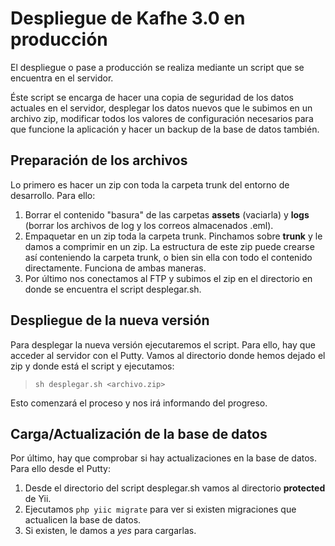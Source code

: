 # Despliegue de Kafhe 3.0 en producción #

El despliegue o pase a producción se realiza mediante un script que se encuentra en el servidor.

Éste script se encarga de hacer una copia de seguridad de los datos actuales en el servidor, desplegar los datos nuevos que le subimos en un archivo zip, modificar todos los valores de configuración necesarios para que funcione la aplicación y hacer un backup de la base de datos también.

## Preparación de los archivos ##
Lo primero es hacer un zip con toda la carpeta trunk del entorno de desarrollo. Para ello:

  1. Borrar el contenido "basura" de las carpetas **assets** (vaciarla) y **logs** (borrar los archivos de log y los correos almacenados .eml).
  1. Empaquetar en un zip toda la carpeta trunk. Pinchamos sobre **trunk** y le damos a comprimir en un zip. La estructura de este zip puede crearse así conteniendo la carpeta trunk, o bien sin ella con todo el contenido directamente. Funciona de ambas maneras.
  1. Por último nos conectamos al FTP y subimos el zip en el directorio en donde se encuentra el script desplegar.sh.

## Despliegue de la nueva versión ##
Para desplegar la nueva versión ejecutaremos el script. Para ello, hay que acceder al servidor con el Putty. Vamos al directorio donde hemos dejado el zip y donde está el script y ejecutamos:
> `sh desplegar.sh <archivo.zip>`

Esto comenzará el proceso y nos irá informando del progreso.

## Carga/Actualización de la base de datos ##

Por último, hay que comprobar si hay actualizaciones en la base de datos. Para ello desde el Putty:
  1. Desde el directorio del script desplegar.sh vamos al directorio **protected** de Yii.
  1. Ejecutamos `php yiic migrate` para ver si existen migraciones que actualicen la base de datos.
  1. Si existen, le damos a _yes_ para cargarlas.